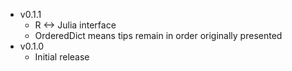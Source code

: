 - v0.1.1
  - R <-> Julia interface
  - OrderedDict means tips remain in order originally presented
- v0.1.0
  - Initial release
